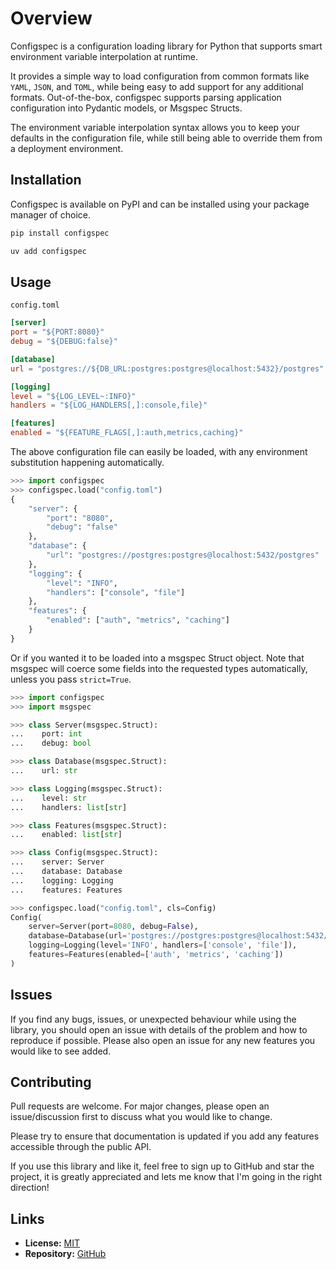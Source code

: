 # Overview
Configspec is a configuration loading library for Python that supports smart environment variable interpolation at runtime.

It provides a simple way to load configuration from common formats like `YAML`, `JSON`, and `TOML`, while being easy
to add support for any additional formats. Out-of-the-box, configspec supports parsing application configuration
into Pydantic models, or Msgspec Structs.

The environment variable interpolation syntax allows you to keep your defaults in the configuration file, while
still being able to override them from a deployment environment.

## Installation
Configspec is available on PyPI and can be installed using your package manager of choice.

```bash
pip install configspec
```
```bash
uv add configspec
```

## Usage
`config.toml`
```toml
[server]
port = "${PORT:8080}"
debug = "${DEBUG:false}"

[database]
url = "postgres://${DB_URL:postgres:postgres@localhost:5432}/postgres"

[logging]
level = "${LOG_LEVEL~:INFO}"
handlers = "${LOG_HANDLERS[,]:console,file}"

[features]
enabled = "${FEATURE_FLAGS[,]:auth,metrics,caching}"
```

The above configuration file can easily be loaded, with any environment substitution happening automatically.
```python
>>> import configspec
>>> configspec.load("config.toml")
{
    "server": {
        "port": "8080",
        "debug": "false"
    },
    "database": {
        "url": "postgres://postgres:postgres@localhost:5432/postgres"
    },
    "logging": {
        "level": "INFO",
        "handlers": ["console", "file"]
    },
    "features": {
        "enabled": ["auth", "metrics", "caching"]
    }
}
```

Or if you wanted it to be loaded into a msgspec Struct object. Note that msgspec will coerce some fields
into the requested types automatically, unless you pass `strict=True`.
```python
>>> import configspec
>>> import msgspec

>>> class Server(msgspec.Struct):
...    port: int
...    debug: bool

>>> class Database(msgspec.Struct):
...    url: str

>>> class Logging(msgspec.Struct):
...    level: str
...    handlers: list[str]

>>> class Features(msgspec.Struct):
...    enabled: list[str]

>>> class Config(msgspec.Struct):
...    server: Server
...    database: Database
...    logging: Logging
...    features: Features

>>> configspec.load("config.toml", cls=Config)
Config(
    server=Server(port=8080, debug=False),
    database=Database(url='postgres://postgres:postgres@localhost:5432/postgres'),
    logging=Logging(level='INFO', handlers=['console', 'file']),
    features=Features(enabled=['auth', 'metrics', 'caching'])
)
```

## Issues
If you find any bugs, issues, or unexpected behaviour while using the library, you should open an issue with
details of the problem and how to reproduce if possible. Please also open an issue for any new features
you would like to see added.

## Contributing
Pull requests are welcome. For major changes, please open an issue/discussion first to discuss what you
would like to change.

Please try to ensure that documentation is updated if you add any features accessible through the public API.

If you use this library and like it, feel free to sign up to GitHub and star the project, it is greatly appreciated
and lets me know that I'm going in the right direction!

## Links
- **License:** [MIT](https://choosealicense.com/licenses/mit/)
- **Repository:** [GitHub](https://github.com/tandemdude/configspec)
